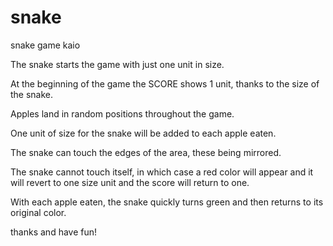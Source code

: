 # snake
snake game kaio

The snake starts the game with just one unit in size.

At the beginning of the game the SCORE shows 1 unit, thanks to the size of the snake.

Apples land in random positions throughout the game.

One unit of size for the snake will be added to each apple eaten.

The snake can touch the edges of the area, these being mirrored.

The snake cannot touch itself, in which case a red color will appear and it
will revert to one size unit and the score will return to one.

With each apple eaten, the snake quickly turns green and then returns to its original color.

thanks
and have fun!
